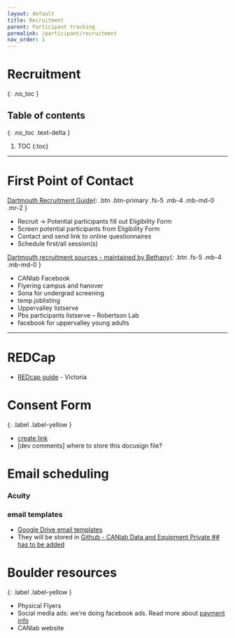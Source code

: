 ```yaml
---
layout: default
title: Recruitment
parent: Participant tracking
permalink: /participant/recruitment
nav_order: 1
---
```


# Recruitment
{: .no_toc }

<!-- ![Recruitment]({{ site.url }}/images/recruitment.png) -->

## Table of contents
{: .no_toc .text-delta }

1. TOC
{:toc}

---

# First Point of Contact

[Dartmouth Recruitment Guide](https://docs.google.com/document/d/165i-cUNlEvyMIarSm3SM0vI3M0LW2YZz_m5Vg0BFJis/edit){: .btn .btn-primary .fs-5 .mb-4 .mb-md-0 .mr-2 }

* Recruit → Potential participants fill out Eligibility Form
* Screen potential participants from Eligibility Form
* Contact and send link to online questionnaires
* Schedule first/all session(s)

[Dartmouth recruitment sources - maintained by Bethany](https://docs.google.com/document/d/1utZSH5HqwY3-RU8UrrRYeylz6cv5Rwz1nm_Byg_TxA8/edit?usp=sharing){: .btn .fs-5 .mb-4 .mb-md-0 }

* CANlab Facebook
* Flyering campus and hanover
* Sona for undergrad screening
* temp.joblisting
* Uppervalley listserve
* Pbs participants listserve – Robertson Lab
* facebook for uppervalley young adults

----


# REDCap
* [REDcap guide](https://docs.google.com/presentation/d/1_sz3M81eBZ0D1bNgAAZhlGy1iQqbtFwj3YtBhLQMmII/edit?usp=sharing) - Victoria

# Consent Form
{: .label .label-yellow }
* [create link]()
* [dev comments] where to store this docusign file?

# Email scheduling
### Acuity

### email templates
* [Google Drive email templates](https://docs.google.com/document/d/1InjkQ1vOsiuxvA0znb06FO8GiNn350IK3J1rwRas9Yw/edit?usp=sharing)
* They will be stored in [Github - CANlab Data and Equipment Private ## has to be added](https://github.com/canlab/CANlab_data_and_equipment_private)


# Boulder resources
{: .label .label-yellow }
* Physical Flyers
* Social media ads: we're doing facebook ads. Read more about [payment info]()
* CANlab website
